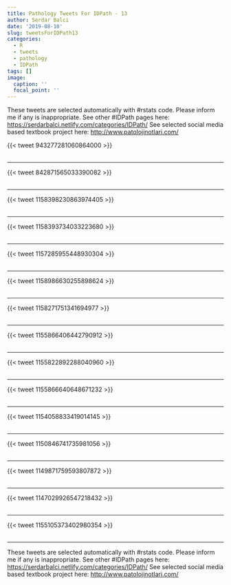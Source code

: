 ```yaml
---
title: Pathology Tweets For IDPath - 13
author: Serdar Balci
date: '2019-08-10'
slug: tweetsForIDPath13
categories:
  - R
  - tweets
  - pathology
  - IDPath
tags: []
image:
  caption: ''
  focal_point: ''
---
```



These tweets are selected automatically with #rstats code. Please inform me if any is inappropriate.
See other #IDPath pages here: https://serdarbalci.netlify.com/categories/IDPath/ 
See selected social media based textbook project here: http://www.patolojinotlari.com/

{{< tweet 943277281060864000 >}}
<br>
<br>
<hr>
{{< tweet 842871565033390082 >}}
<br>
<br>
<hr>
{{< tweet 1158398230863974405 >}}
<br>
<br>
<hr>
{{< tweet 1158393734033223680 >}}
<br>
<br>
<hr>
{{< tweet 1157285955448930304 >}}
<br>
<br>
<hr>
{{< tweet 1158986630255898624 >}}
<br>
<br>
<hr>
{{< tweet 1158271751341694977 >}}
<br>
<br>
<hr>
{{< tweet 1155866406442790912 >}}
<br>
<br>
<hr>
{{< tweet 1155822892288040960 >}}
<br>
<br>
<hr>
{{< tweet 1155866640648671232 >}}
<br>
<br>
<hr>
{{< tweet 1154058833419014145 >}}
<br>
<br>
<hr>
{{< tweet 1150846741735981056 >}}
<br>
<br>
<hr>
{{< tweet 1149871759593807872 >}}
<br>
<br>
<hr>
{{< tweet 1147029926547218432 >}}
<br>
<br>
<hr>
{{< tweet 1155105373402980354 >}}
<br>
<br>
<hr>


These tweets are selected automatically with #rstats code. Please inform me if any is inappropriate.
See other #IDPath pages here: https://serdarbalci.netlify.com/categories/IDPath/ 
See selected social media based textbook project here: http://www.patolojinotlari.com/
